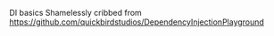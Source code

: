 DI basics Shamelessly cribbed from https://github.com/quickbirdstudios/DependencyInjectionPlayground

